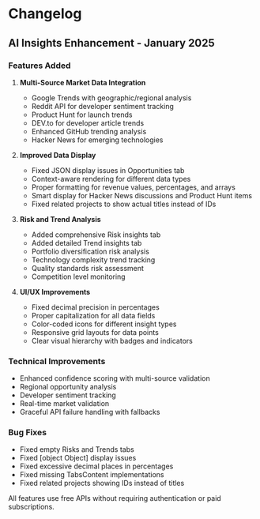 # Changelog

## AI Insights Enhancement - January 2025

### Features Added
1. **Multi-Source Market Data Integration**
   - Google Trends with geographic/regional analysis
   - Reddit API for developer sentiment tracking
   - Product Hunt for launch trends
   - DEV.to for developer article trends
   - Enhanced GitHub trending analysis
   - Hacker News for emerging technologies

2. **Improved Data Display**
   - Fixed JSON display issues in Opportunities tab
   - Context-aware rendering for different data types
   - Proper formatting for revenue values, percentages, and arrays
   - Smart display for Hacker News discussions and Product Hunt items
   - Fixed related projects to show actual titles instead of IDs

3. **Risk and Trend Analysis**
   - Added comprehensive Risk insights tab
   - Added detailed Trend insights tab
   - Portfolio diversification risk analysis
   - Technology complexity trend tracking
   - Quality standards risk assessment
   - Competition level monitoring

4. **UI/UX Improvements**
   - Fixed decimal precision in percentages
   - Proper capitalization for all data fields
   - Color-coded icons for different insight types
   - Responsive grid layouts for data points
   - Clear visual hierarchy with badges and indicators

### Technical Improvements
- Enhanced confidence scoring with multi-source validation
- Regional opportunity analysis
- Developer sentiment tracking
- Real-time market validation
- Graceful API failure handling with fallbacks

### Bug Fixes
- Fixed empty Risks and Trends tabs
- Fixed [object Object] display issues
- Fixed excessive decimal places in percentages
- Fixed missing TabsContent implementations
- Fixed related projects showing IDs instead of titles

All features use free APIs without requiring authentication or paid subscriptions.